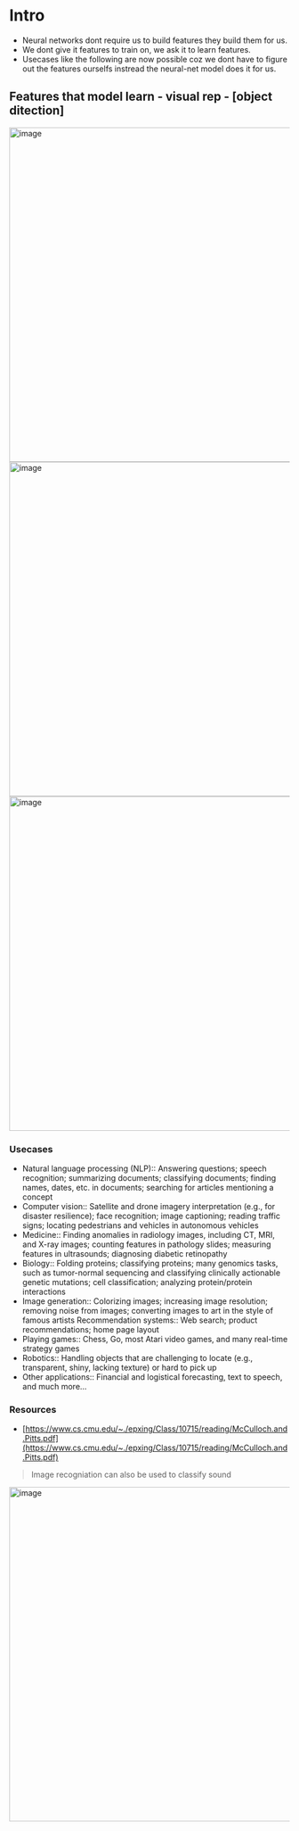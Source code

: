 # Intro
- Neural networks dont require us to build features they build them for us.
- We dont give it features to train on, we ask it to learn features.
- Usecases like the following are now possible coz we dont have to figure out the features ourselfs instread the neural-net model does it for us.

## Features that model learn - visual rep - [object ditection]
<img width="600" alt="image" src="https://github.com/user-attachments/assets/1c84b071-d7bd-4124-a81b-b66d1a694af2" />
<img width="600" alt="image" src="https://github.com/user-attachments/assets/9d2cc683-e465-4f45-bc3c-f857eac32851" />
<img width="600" alt="image" src="https://github.com/user-attachments/assets/6f092ecc-1b5d-44eb-91c1-671ea0aca777" />

### Usecases
- Natural language processing (NLP):: Answering questions; speech recognition; summarizing documents; classifying documents; finding names, dates, etc. in documents; searching for articles mentioning a concept
- Computer vision:: Satellite and drone imagery interpretation (e.g., for disaster resilience); face recognition; image captioning; reading traffic signs; locating pedestrians and vehicles in autonomous vehicles
- Medicine:: Finding anomalies in radiology images, including CT, MRI, and X-ray images; counting features in pathology slides; measuring features in ultrasounds; diagnosing diabetic retinopathy
- Biology:: Folding proteins; classifying proteins; many genomics tasks, such as tumor-normal sequencing and classifying clinically actionable genetic mutations; cell classification; analyzing protein/protein interactions
- Image generation:: Colorizing images; increasing image resolution; removing noise from images; converting images to art in the style of famous artists
Recommendation systems:: Web search; product recommendations; home page layout
- Playing games:: Chess, Go, most Atari video games, and many real-time strategy games
- Robotics:: Handling objects that are challenging to locate (e.g., transparent, shiny, lacking texture) or hard to pick up
- Other applications:: Financial and logistical forecasting, text to speech, and much more...

### Resources
- [https://www.cs.cmu.edu/~./epxing/Class/10715/reading/McCulloch.and.Pitts.pdf](https://www.cs.cmu.edu/~./epxing/Class/10715/reading/McCulloch.and.Pitts.pdf)

> Image recogniation can also be used to classify sound 
<img width="600" alt="image" src="https://github.com/user-attachments/assets/5f8f4a47-376a-4892-8ee0-a2ef9129e04d" />

> 
